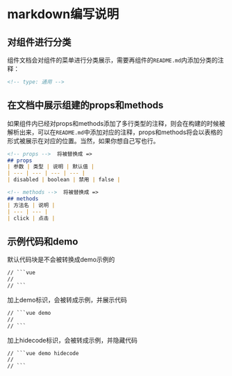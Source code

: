 # markdown编写说明

## 对组件进行分类
组件文档会对组件的菜单进行分类展示，需要再组件的```README.md```内添加分类的注释：

```md
<!-- type: 通用 -->
```

## 在文档中展示组建的props和methods
如果组件内已经对props和methods添加了多行类型的注释，则会在构建的时候被解析出来，可以在```README.md```中添加对应的注释，props和methods将会以表格的形式被展示在对应的位置。当然，如果你想自己写也行。
```md
<!-- props -->  将被替换成 =>
## props
| 参数 | 类型 | 说明 | 默认值 |
| --- | --- | --- | --- |
| disabled | boolean | 禁用 | false |

<!-- methods -->  将被替换成 =>
## methods
| 方法名 | 说明 |
| --- | --- |
| click | 点击 |
```

## 示例代码和demo
默认代码块是不会被转换成demo示例的

```md
// ```vue
// 
// ```
```
加上demo标识，会被转成示例，并展示代码
```md
// ```vue demo
// 
// ```
```
加上hidecode标识，会被转成示例，并隐藏代码
```md
// ```vue demo hidecode
// 
// ```
```